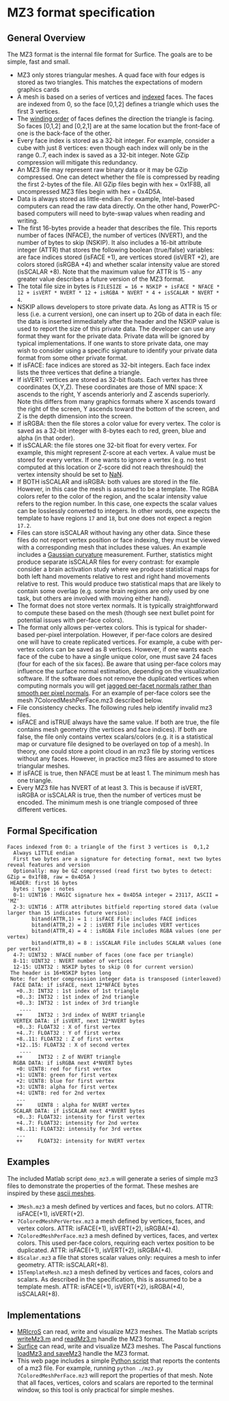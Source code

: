 # MZ3 format specification

## General Overview
The MZ3 format is the internal file format for Surfice. The goals are to be simple, fast and small.

 - MZ3 only stores triangular meshes. A quad face with four edges is stored as two triangles. This matches the expectations of modern graphics cards
 - A mesh is based on a series of vertices and  [indexed](http://www.opengl-tutorial.org/intermediate-tutorials/tutorial-9-vbo-indexing/) faces. The faces are indexed from 0, so the face [0,1,2] defines a triangle which uses the first 3 vertices.
 - The [winding order](https://www.khronos.org/opengl/wiki/Face_Culling) of faces defines the direction the triangle is facing. So faces [0,1,2] and [0,2,1] are at the same location but the front-face of one is the back-face of the other.
 - Every face index is stored as a 32-bit integer. For example, consider  a cube with just 8 vertices: even though each index will only be in the range 0..7, each index is saved as a 32-bit integer. Note GZip compression will mitigate this redundancy.
 - An MZ3 file may represent raw binary data or it may be GZip compressed. One can detect whether the file is compressed by reading the first 2-bytes of the file. All GZip files begin with hex = 0x1F8B, all uncompressed MZ3 files begin with hex = 0x4D5A.
 - Data is always stored as little-endian. For example, Intel-based computers can read the raw data directly. On the other hand, PowerPC-based computers will need to byte-swap values when reading and writing.
 - The first 16-bytes provide a header that describes the file. This reports number of faces (NFACE), the number of vertices (NVERT), and the number of bytes to skip (NSKIP). It also includes a 16-bit attribute integer (ATTR) that stores the following boolean (true/false) variables: are face indices stored (isFACE +1), are vertices stored (isVERT +2), are colors stored (isRGBA +4) and whether scalar intensity value are stored (isSCALAR +8). Note that the maximum value for ATTR is 15 - any greater value describes a future version of the MZ3 format.
 - The total file size in bytes is `FILESIZE = 16 + NSKIP + isFACE * NFACE * 12 + isVERT * NVERT * 12 + isRGBA * NVERT * 4 + isSCALAR * NVERT * 4`.
 - NSKIP allows developers to store private data. As long as ATTR is 15 or less (i.e. a current version), one can insert up to 2Gb of data in each file: the data is inserted immediately after the header and the NSKIP value is used to report the size of this private data. The developer can use any format they want for the private data. Private data will be ignored by typical implementations. If one wants to store private data, one may wish to consider using a specific signature to identify your private data format from some other private format.
 - If isFACE: face indices are stored as 32-bit integers. Each face index lists the three vertices that define a triangle.
 - If isVERT: vertices are stored as 32-bit floats. Each vertex has three coordinates (X,Y,Z). These coordinates are those of MNI space: X ascends to the right, Y ascends anteriorly and Z ascends superiorly. Note this differs from many graphics formats where X ascends toward the right of the screen, Y ascends toward the bottom of the screen, and Z is the depth dimension into the screen.
 - If isRGBA: then the file stores a color value for every vertex. The color is saved as a 32-bit integer with 8-bytes each to red, green, blue and alpha (in that order).
 - If isSCALAR: the file stores one 32-bit float for every vertex. For example, this might represent Z-score at each vertex. A value must be stored for every vertex. If one wants to ignore a vertex (e.g. no test computed at this location or Z-score did not reach threshould) the vertex intensity should be set to [NaN](https://en.wikipedia.org/wiki/NaN).
 - If BOTH isSCALAR and isRGBA: both values are stored in the file. However, in this case the mesh is assumed to be a template. The RGBA colors refer to the color of the region, and the scalar intensity value refers to the region number. In this case, one expects the scalar values can be losslessly converted to integers. In other words, one expects the template to have regions `17` and `18`, but one does not expect a region `17.2`.
 - Files can store isSCALAR without having any other data. Since these files do not report vertex position or face indexing, they must be viewed with a corresponding mesh that includes these values. An example includes a [Gaussian curvature](https://en.wikipedia.org/wiki/Gaussian_curvature) measurement. Further, statistics might produce separate isSCALAR files for every contrast: for example consider a brain activation study where we produce statistical maps for both left hand movements relative to rest and right hand movements relative to rest. This would produce two statistical maps that are likely to contain some overlap (e.g. some brain regions are only used by one task, but others are involved with moving either hand).
 - The format does not store vertex normals. It is typically straightforward to compute these based on the mesh (though see next bullet point for potential issues with per-face colors).
 - The format only allows per-vertex colors. This is typical for shader-based per-pixel interpolation. However, if per-face colors are desired one will have to create replicated vertices. For example, a cube with per-vertex colors can be saved as 8 vertices. However, if one wants each face of the cube to have a single unique color, one must save 24 faces (four for each of the six faces). Be aware that using per-face colors may influence the surface normal estimation, depending on the visualization software. If the software does not remove the duplicated vertices when computing normals you will get [jagged per-facet normals rather than smooth per pixel normals](https://www.scratchapixel.com/lessons/3d-basic-rendering/introduction-to-shading/shading-normals). For an example of per-face colors see the mesh 7ColoredMeshPerFace.mz3 described below.
 - File consistency checks. The following rules help identify invalid mz3 files.
  - isFACE and isTRUE always have the same value. If both are true, the file contains mesh geometry (the vertices and face indices). If both are false, the file only contains vertex scalars/colors (e.g. it is a statistical map or curvature file designed to be overlayed on top of a mesh). In theory, one could store a point cloud in an mz3 file by storing vertices without any faces. However, in practice mz3 files are assumed to store triangular meshes.
  - If isFACE is true, then NFACE must be at least 1. The minimum mesh has one triangle.
  - Every MZ3 file has NVERT of at least 3. This is because if isVERT, isRGBA or isSCALAR is true, then the number of vertices must be encoded. The minimum mesh is one triangle composed of three different vertices.

## Formal Specification
```
Faces indexed from 0: a triangle of the first 3 vertices is  0,1,2
  Always LITTLE endian
  First two bytes are a signature for detecting format, next two bytes reveal features and version
  Optionally: may be GZ compressed (read first two bytes to detect: GZip = 0x1f8B, raw = 0x4D5A )
 HEADER: first 16 bytes
  bytes : type : notes
  0-1: UINT16 : MAGIC signature hex = 0x4D5A integer = 23117, ASCII = 'MZ'
  2-3: UINT16 : ATTR attributes bitfield reporting stored data (value larger than 15 indicates future version):
        bitand(ATTR,1) = 1 : isFACE File includes FACE indices
        bitand(ATTR,2) = 2 : isVERT File includes VERT vertices
        bitand(ATTR,4) = 4 : isRGBA File includes RGBA values (one per vertex)
        bitand(ATTR,8) = 8 : isSCALAR File includes SCALAR values (one per vertex)
  4-7: UINT32 : NFACE number of faces (one face per triangle)
  8-11: UINT32 : NVERT number of vertices
  12-15: UINT32 : NSKIP bytes to skip (0 for current version)
 The header is 16+NSKIP bytes long
 Note: for better compression integer data is transposed (interleaved)
  FACE DATA: if isFACE, next 12*NFACE bytes
   +0..3: INT32 : 1st index of 1st triangle
   +0..3: INT32 : 1st index of 2nd triangle
   +0..3: INT32 : 1st index of 3rd triangle
    ....
   ++     INT32 : 3rd index of NVERT triangle
  VERTEX DATA: if isVERT, next 12*NVERT bytes
   +0..3: FLOAT32 : X of first vertex
   +4..7: FLOAT32 : Y of first vertex
   +8..11: FLOAT32 : Z of first vertex
   +12..15: FLOAT32 : X of second vertex
    ....
   ++     INT32 : Z of NVERT triangle
  RGBA DATA: if isRGBA next 4*NVERT bytes
   +0: UINT8: red for first vertex
   +1: UINT8: green for first vertex
   +2: UINT8: blue for first vertex
   +3: UINT8: alpha for first vertex
   +4: UINT8: red for 2nd vertex
   ...
   ++     UINT8 : alpha for NVERT vertex
  SCALAR DATA: if isSCALAR next 4*NVERT bytes
   +0..3: FLOAT32: intensity for first vertex
   +4..7: FLOAT32: intensity for 2nd vertex
   +8..11: FLOAT32: intensity for 3rd vertex
   ...
   ++     FLOAT32: intensity for NVERT vertex
```

## Examples

The included Matlab script `demo_mz3.m` will generate a series of simple mz3 files to demonstrate the properties of the format. These meshes are inspired by these [ascii meshes](https://brainder.org/2011/09/25/braindering-with-ascii-files/).
 - `3Mesh.mz3` a mesh defined by vertices and faces, but no colors. ATTR: isFACE(+1), isVERT(+2).
 - `7ColoredMeshPerVertex.mz3` a mesh defined by vertices, faces, and vertex colors. ATTR: isFACE(+1), isVERT(+2), isRGBA(+4).
 - `7ColoredMeshPerFace.mz3` a mesh defined by vertices, faces, and vertex colors. This used per-face colors, requiring each vertex position to be duplicated. ATTR: isFACE(+1), isVERT(+2), isRGBA(+4).
 - `8Scalar.mz3` a file that stores scalar values only: requires a mesh to infer geometry. ATTR: isSCALAR(+8).
 - `15TemplateMesh.mz3` a mesh defined by vertices and faces, colors and scalars. As described in the specification, this is assumed to be a template mesh. ATTR: isFACE(+1), isVERT(+2), isRGBA(+4), isSCALAR(+8).

## Implementations

 - [MRIcroS](https://github.com/bonilhamusclab/MRIcroS) can read, write and visualize MZ3 meshes. The Matlab scripts [writeMz3.m](https://github.com/bonilhamusclab/MRIcroS/blob/master/%2BfileUtils/%2Bmz3/writeMz3.m) and [readMz3.m](https://github.com/bonilhamusclab/MRIcroS/blob/master/%2BfileUtils/%2Bmz3/readMz3.m) handle the MZ3 format.
 - [Surfice](https://www.nitrc.org/plugins/mwiki/index.php/surfice:MainPage) can read, write and visualize MZ3 meshes. The Pascal functions [loadMz3 and saveMz3](https://github.com/neurolabusc/surf-ice/blob/master/mesh.pas) handle the MZ3 format.
  - This web page includes a simple [Python script](https://github.com/neurolabusc/surf-ice/tree/master/mz3/mz3.py) that reports the contents of a mz3 file. For example, running `python ./mz3.py 7ColoredMeshPerFace.mz3` will report the properties of that mesh. Note that all faces, vertices, colors and scalars are reported to the terminal window, so this tool is only practical for simple meshes.
